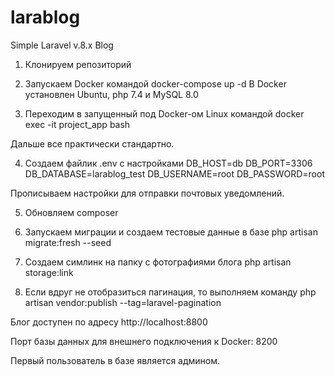 # larablog
Simple Laravel v.8.x Blog

1. Клонируем репозиторий
2. Запускаем Docker командой docker-compose up -d
В Docker установлен Ubuntu, php 7.4 и MySQL 8.0

3. Переходим в запущенный под Docker-ом Linux командой docker exec -it project_app bash

Дальше все практически стандартно.

4. Создаем файлик .env с настройками
DB_HOST=db
DB_PORT=3306
DB_DATABASE=larablog_test
DB_USERNAME=root
DB_PASSWORD=root

Прописываем настройки для отправки почтовых уведомлений.

5. Обновляем composer
6. Запускаем миграции и создаем тестовые данные в базе php artisan migrate:fresh --seed
7. Создаем симлинк на папку с фотографиями блога
php artisan storage:link

8. Если вдруг не отобразиться пагинация, то выполняем команду
php artisan vendor:publish --tag=laravel-pagination


Блог доступен по адресу http://localhost:8800

Порт базы данных для внешнего подключения к Docker: 8200

Первый пользователь в базе является админом.
